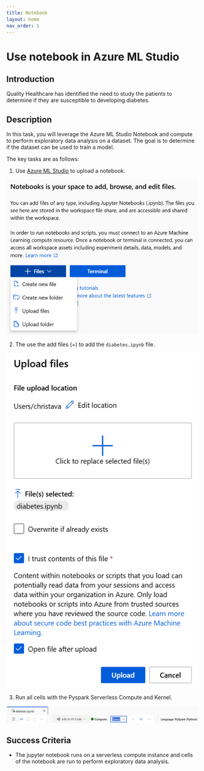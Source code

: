 ```yaml
---
title: Notebook
layout: home
nav_order: 1
---
```


# Use notebook in Azure ML Studio

## Introduction

Quality Healthcare has identified the need to study the patients to determine if they are susceptible to developing diabetes.

## Description

In this task, you will leverage the Azure ML Studio Notebook and compute to perform exploratory data analysis on a dataset. The goal is to determine if the dataset can be used to train a model.

The key tasks are as follows:

1. Use [Azure ML Studio](https://ml.azure.com) to upload a notebook.

![Notebooks](Images/notebooks.png)

2. The use the add files (+) to add the `diabetes.ipynb` file.

![upload1](Images/upload1.png)

3. Run all cells with the Pyspark Serverless Compute and Kernel.

![run](Images/run.png)

## Success Criteria

* The jupyter notebook runs on a serverless compute instance and cells of the notebook are run to perform exploratory data analysis.